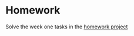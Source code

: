 # Homework
Solve the week one tasks in the [homework project](/react1/homework/app/about_us/README.md)